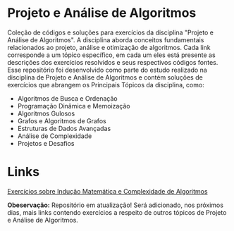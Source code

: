 # Projeto e Análise de Algoritmos
Coleção de códigos e soluções para exercícios da disciplina "Projeto e Análise de Algoritmos". A disciplina aborda conceitos fundamentais relacionados ao projeto, análise e otimização de algoritmos. Cada link corresponde a um tópico específico, em cada um eles está presente as descrições dos exercícios resolvidos e seus respectivos códigos fontes. Esse repositório foi desenvolvido como parte do estudo realizado na disciplina de Projeto e Análise de Algoritmos e contém soluções de exercícios que abrangem os Principais Tópicos da disciplina, como:
- Algoritmos de Busca e Ordenação
- Programação Dinâmica e Memoização
- Algoritmos Gulosos
- Grafos e Algoritmos de Grafos
- Estruturas de Dados Avançadas
- Análise de Complexidade
- Projetos e Desafios

# Links
[Exercícios sobre Indução Matemática e Complexidade de Algoritmos](https://htmlpreview.github.io/?https://github.com/davidferraz01/Projeto-e-Analise-de-Algoritmos/blob/ae9301560c1ea3b5719d7c2ed240d53199f8810c/Induc%CC%A7a%CC%83o%20Matema%CC%81tica%20e%20Complexidade%20de%20Algoritmos.html)

**Obeservação:** Repositório em atualização! Será adicionado, nos próximos dias, mais links contendo exercícios a respeito de outros tópicos de Projeto e Análise de Algoritmos.
